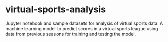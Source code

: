 # virtual-sports-analysis
Jupyter notebook and sample datasets for analysis of virtual sports data.
A machine learning model to predict scores in a virtual sports league using data from previous seasons
for training and testing the model.
